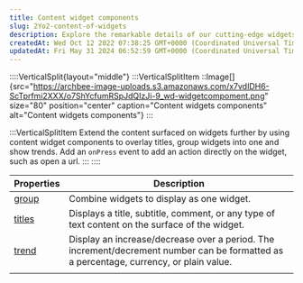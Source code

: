 ```yaml
---
title: Content widget components
slug: 2Yo2-content-of-widgets
description: Explore the remarkable details of our cutting-edge widgets preview image in this comprehensive document. Unlock the potential of these innovative widgets, meticulously captured to enhance your understanding and inspire creativity. Delve into this valuable
createdAt: Wed Oct 12 2022 07:38:25 GMT+0000 (Coordinated Universal Time)
updatedAt: Fri May 31 2024 06:52:59 GMT+0000 (Coordinated Universal Time)
---
```


::::VerticalSplit{layout="middle"}
:::VerticalSplitItem
::Image[]{src="https://archbee-image-uploads.s3.amazonaws.com/x7vdIDH6-ScTprfmi2XXX/o7ShYcfumRSpJdQIzJi-9_wd-widgetcompoment.png" size="80" position="center" caption="Content widgets components" alt="Content widgets components"}
:::

:::VerticalSplitItem
Extend the content surfaced on widgets further by using content widget components to overlay titles, group widgets into one and show trends. Add an `onPress` event to add an action directly on the widget, such as open a url.
:::
::::

| **Properties**                                   | **Description**                                                                                                                         |
| ------------------------------------------------- | --------------------------------------------------------------------------------------------------------------------------------------- |
| [group](<./Content widget components/group.md>)   | Combine widgets to display as one widget.                                                                                               |
| [titles](<./Content widget components/titles.md>) | Displays a title, subtitle, comment, or any type of text content on the surface of the widget.                                          |
| [trend](<./Content widget components/trend.md>)   | Display an increase/decrease over a period. The increment/decrement number can be formatted as a percentage, currency, or plain value.  |
|                                                   |                                                                                                                                         |
